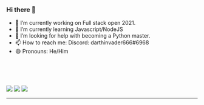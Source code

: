 ### Hi there 👋


<!--- **simonGreenwood/simonGreenwood** is a ✨ _special_ ✨ repository because its `README.md` (this file) appears on your GitHub profile.

Here are some ideas to get you started:-->

- 🔭 I’m currently working on Full stack open 2021. <br>
- 🌱 I’m currently learning Javascript/NodeJS <!--- - 👯 I’m looking to collaborate on React projects --> <br>
- 🤔 I’m looking for help with becoming a Python master. <!--- 💬 Ask me about discord.py--><br>
- 📫 How to reach me: Discord: darthinvader666#6968 <br>
- 😄 Pronouns: He/Him<br>
<br>
<br>
<br> 
<br>

<img src="https://github-readme-stats.vercel.app/api/top-langs/?username=simonGreenwood&show-icons=true&theme=nord" />
<img src="https://github-readme-stats.vercel.app/api?username=simonGreenwood&show_icons=true&theme=nord"/>
<img src="https://github-readme-streak-stats.herokuapp.com/?user=simonGreenwood&theme=nord" align="bottom"/>
<!--- - ⚡ Fun fact: ... -->
<hr>
<!--- [![My GitHub stats](https://github-readme-stats.vercel.app/api?username=simonGreenwood&show_icons=true&theme=nord)](https://github.com/anuraghazra/github-readme-stats)

[![My GitHub Streak](https://github-readme-streak-stats.herokuapp.com/?user=simonGreenwood&theme=nord)](https://git.io/streak-stats)

[![My top languages](https://github-readme-stats.vercel.app/api/top-langs/?username=simonGreenwood&show-icons=true&theme=nord)](https://github.com/anuraghazra/github-readme-stats)-->
